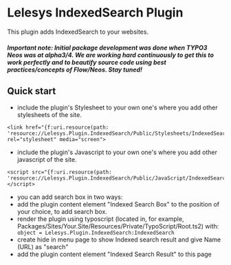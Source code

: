 Lelesys IndexedSearch Plugin
======================

This plugin adds IndexedSearch to your websites.

##### Important note: Initial package development was done when TYPO3 Neos was at alpha3/4. We are working hard continuously to get this to work perfectly and to beautify source code using best practices/concepts of Flow/Neos. Stay tuned!

Quick start
-----------

* include the plugin's Stylesheet to your own one's where you add other stylesheets of the site.

```
<link href="{f:uri.resource(path: 'resource://Lelesys.Plugin.IndexedSearch/Public/Stylesheets/IndexedSearch.css')}" rel="stylesheet" media="screen">
```

* include the plugin's Javascript to your own one's where you add other javascript of the site.

```
<script src="{f:uri.resource(path: 'resource://Lelesys.Plugin.IndexedSearch/Public/JavaScript/IndexedSearch.js')}"></script>
```

* you can add search box in two ways:
 *  add the plugin content element "Indexed Search Box" to the position of your choice, to add search box.
 * render the plugin using typoscript (located in, for example, Packages/Sites/Your.Site/Resources/Private/TypoScript/Root.ts2) with:
  ` object = Lelesys.Plugin.IndexedSearch:IndexedSearch`
* create hide in menu page to show Indexed search result and give Name (URL) as "search"
* add the plugin content element "Indexed Search Result" to this page

